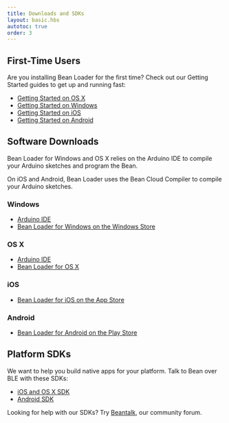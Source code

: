 ```yaml
---
title: Downloads and SDKs 
layout: basic.hbs
autotoc: true
order: 3
---
```


## First-Time Users

Are you installing Bean Loader for the first time? Check out our Getting Started guides to get up and running fast:

* [Getting Started on OS X](../../getting-started/os-x/)
* [Getting Started on Windows](../../getting-started/windows/)
* [Getting Started on iOS](../../getting-started/ios/)
* [Getting Started on Android](../../getting-started/android/)

## Software Downloads

Bean Loader for Windows and OS X relies on the Arduino IDE to compile your Arduino sketches and program the Bean.

On iOS and Android, Bean Loader uses the Bean Cloud Compiler to compile your Arduino sketches.

### Windows

* [Arduino IDE](https://www.arduino.cc/en/Main/Software)
* [Bean Loader for Windows on the Windows Store](https://www.microsoft.com/en-us/store/apps/bean-loader-lightblue-bean/9nblggh0xfmh)

### OS X

* [Arduino IDE](https://www.arduino.cc/en/Main/Software)
* [Bean Loader for OS X](http://punchthrough.com/files/bean/loader/latest.php?download)

### iOS

* [Bean Loader for iOS on the App Store](https://itunes.apple.com/us/app/bean-loader-lightblue-bean/id936509473)

### Android

* [Bean Loader for Android on the Play Store](https://play.google.com/store/apps/details?id=com.punchthrough.bean.loader)

## Platform SDKs

We want to help you build native apps for your platform. Talk to Bean over BLE with these SDKs:

* [iOS and OS X SDK](https://github.com/PunchThrough/Bean-iOS-OSX-SDK)
* [Android SDK](https://github.com/PunchThrough/bean-sdk-android)

Looking for help with our SDKs? Try [Beantalk](http://beantalk.punchthrough.com), our community forum.
